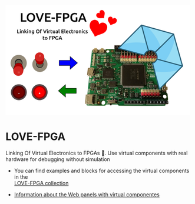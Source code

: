 ![](wiki/project-logo.png)

# LOVE-FPGA
Linking Of Virtual Electronics to FPGAs 🙂. Use virtual components with real hardware for debugging without simulation

* You can find examples and blocks for accessing the virtual components in the  
[LOVE-FPGA collection](https://github.com/FPGAwars/LOVE-FPGA-Collection)

* [Information about the Web panels with virtual componentes](https://github.com/FPGAwars/LOVE-FPGA/wiki)
